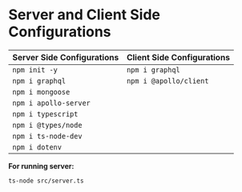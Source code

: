 # Server and Client Side Configurations

**Server Side Configurations**             | **Client Side Configurations**
------------------------------------------ | -----------------------------------------
`npm init -y`                              | `npm i graphql`
`npm i graphql`                            | `npm i @apollo/client`
`npm i mongoose`                           |
`npm i apollo-server`                      |
`npm i typescript`                         |
`npm i @types/node`                        |
`npm i ts-node-dev`                        |
`npm i dotenv`                             |

**For running server:**

`ts-node src/server.ts`
